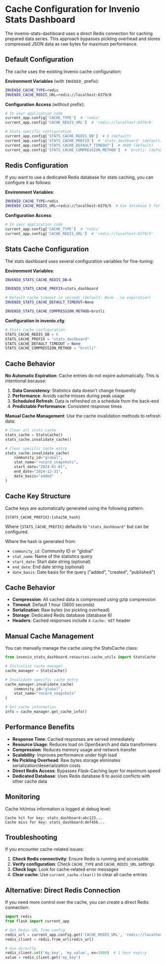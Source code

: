 # Cache Configuration for Invenio Stats Dashboard

The invenio-stats-dashboard uses a direct Redis connection for caching prepared data series. This approach bypasses pickling overhead and stores compressed JSON data as raw bytes for maximum performance.

## Default Configuration

The cache uses the existing Invenio cache configuration:

**Environment Variables** (with `INVENIO_` prefix):
```bash
INVENIO_CACHE_TYPE=redis
INVENIO_CACHE_REDIS_URL=redis://localhost:6379/0
```

**Configuration Access** (without prefix):
```python
# In your application code
current_app.config['CACHE_TYPE']  # 'redis'
current_app.config['CACHE_REDIS_URL']  # 'redis://localhost:6379/0'

# Stats-specific configuration
current_app.config['STATS_CACHE_REDIS_DB']  # 6 (default)
current_app.config['STATS_CACHE_PREFIX']  # 'stats_dashboard' (default)
current_app.config['STATS_CACHE_DEFAULT_TIMEOUT']  # 3600 (default)
current_app.config['STATS_CACHE_COMPRESSION_METHOD']  # 'brotli' (default)
```

## Redis Configuration

If you want to use a dedicated Redis database for stats caching, you can configure it as follows:

**Environment Variables**:
```bash
INVENIO_CACHE_TYPE=redis
INVENIO_CACHE_REDIS_URL=redis://localhost:6379/5  # Use database 5 for stats
```

**Configuration Access**:
```python
# In your application code
current_app.config['CACHE_TYPE']  # 'redis'
current_app.config['CACHE_REDIS_URL']  # 'redis://localhost:6379/5'
```

## Stats Cache Configuration

The stats dashboard uses several configuration variables for fine-tuning:

**Environment Variables**:
```bash
INVENIO_STATS_CACHE_REDIS_DB=6

INVENIO_STATS_CACHE_PREFIX=stats_dashboard

# Default cache timeout in seconds (default: None - no expiration)
INVENIO_STATS_CACHE_DEFAULT_TIMEOUT=None

INVENIO_STATS_CACHE_COMPRESSION_METHOD=brotli
```

**Configuration in invenio.cfg**:
```python
# Stats cache configuration
STATS_CACHE_REDIS_DB = 6
STATS_CACHE_PREFIX = "stats_dashboard"
STATS_CACHE_DEFAULT_TIMEOUT = None
STATS_CACHE_COMPRESSION_METHOD = "brotli"
```

## Cache Behavior

**No Automatic Expiration**: Cache entries do not expire automatically. This is intentional because:

1. **Data Consistency**: Statistics data doesn't change frequently
2. **Performance**: Avoids cache misses during peak usage
3. **Scheduled Refresh**: Data is refreshed on a schedule from the back-end
4. **Predictable Performance**: Consistent response times

**Manual Cache Management**: Use the cache invalidation methods to refresh data:

```python
# Clear all stats cache
stats_cache = StatsCache()
stats_cache.invalidate_cache()

# Clear specific cache entry
stats_cache.invalidate_cache(
    community_id="global",
    stat_name="record_snapshots",
    start_date="2024-01-01",
    end_date="2024-12-31",
    date_basis="added"
)
```

## Cache Key Structure

Cache keys are automatically generated using the following pattern:

```
{STATS_CACHE_PREFIX}:{sha256_hash}
```

Where `{STATS_CACHE_PREFIX}` defaults to `"stats_dashboard"` but can be configured.

Where the hash is generated from:
- `community_id`: Community ID or "global"
- `stat_name`: Name of the statistics query
- `start_date`: Start date string (optional)
- `end_date`: End date string (optional)
- `date_basis`: Date basis for the query ("added", "created", "published")

## Cache Behavior

- **Compression**: All cached data is compressed using gzip compression
- **Timeout**: Default 1 hour (3600 seconds)
- **Serialization**: Raw bytes (no pickling overhead)
- **Storage**: Dedicated Redis database (database 6)
- **Headers**: Cached responses include `X-Cache: HIT` header

## Manual Cache Management

You can manually manage the cache using the StatsCache class:

```python
from invenio_stats_dashboard.resources.cache_utils import StatsCache

# Initialize cache manager
cache_manager = StatsCache()

# Invalidate specific cache entry
cache_manager.invalidate_cache(
    community_id="global",
    stat_name="record_snapshots"
)

# Get cache information
info = cache_manager.get_cache_info()
```

## Performance Benefits

- **Response Time**: Cached responses are served immediately
- **Resource Usage**: Reduces load on OpenSearch and data transformers
- **Compression**: Reduces memory usage and network transfer
- **Scalability**: Improves performance under high load
- **No Pickling Overhead**: Raw bytes storage eliminates serialization/deserialization costs
- **Direct Redis Access**: Bypasses Flask-Caching layer for maximum speed
- **Dedicated Database**: Uses Redis database 6 to avoid conflicts with other cache data

## Monitoring

Cache hit/miss information is logged at debug level:

```
Cache hit for key: stats_dashboard:abc123...
Cache miss for key: stats_dashboard:def456...
```

## Troubleshooting

If you encounter cache-related issues:

1. **Check Redis connectivity**: Ensure Redis is running and accessible
2. **Verify configuration**: Check `CACHE_TYPE` and `CACHE_REDIS_URL` settings
3. **Check logs**: Look for cache-related error messages
4. **Clear cache**: Use `current_cache.clear()` to clear all cache entries

## Alternative: Direct Redis Connection

If you need more control over the cache, you can create a direct Redis connection:

```python
import redis
from flask import current_app

# Get Redis URL from config
redis_url = current_app.config.get('CACHE_REDIS_URL', 'redis://localhost:6379/0')
redis_client = redis.from_url(redis_url)

# Use directly
redis_client.set('my_key', 'my_value', ex=3600)  # 1 hour expiry
value = redis_client.get('my_key')
```
